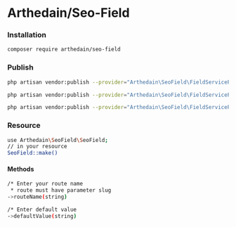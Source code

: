 # Arthedain/Seo-Field

### Installation
```sh
composer require arthedain/seo-field
```

### Publish
```sh
php artisan vendor:publish --provider="Arthedain\SeoField\FieldServiceProvider" --tag="migration"

php artisan vendor:publish --provider="Arthedain\SeoField\FieldServiceProvider" --tag="model"

php artisan vendor:publish --provider="Arthedain\SeoField\FieldServiceProvider" --tag="nova-resource"
```

### Resource 

```sh
use Arthedain\SeoField\SeoField;
// in your resource 
SeoField::make()
```

#### Methods
```sh
/* Enter your route name
 * route must have parameter slug 
->routeName(string)

/* Enter default value
->defaultValue(string)
```